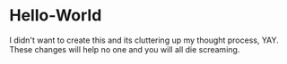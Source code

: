 # Hello-World

I didn't want to create this and its cluttering up my thought process, YAY.
These changes will help no one and you will all die screaming.
